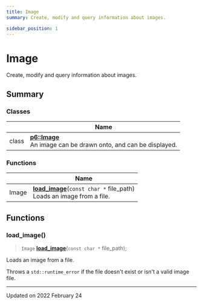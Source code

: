 ```yaml
---
title: Image
summary: Create, modify and query information about images. 

sidebar_position: 1
---
```


# Image

Create, modify and query information about images. 

## Summary

### Classes

|                | Name           |
| -------------- | -------------- |
| class | **[p6::Image](/reference/Types/image)** <br/>An image can be drawn onto, and can be displayed.  |

### Functions

|                | Name           |
| -------------- | -------------- |
| Image | **[load_image](/reference/image#load_image)**(`const char *` file_path)<br/>Loads an image from a file.  |


## Functions

### load_image()

> `Image` **[load_image](/reference/image#load_image)**(`const char *` file_path);


Loads an image from a file. 

Throws a `std::runtime_error` if the file doesn't exist or isn't a valid image file. 






-------------------------------

Updated on 2022 February 24